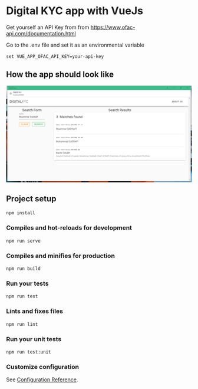 # Digital KYC app with VueJs 

Get yourself an API Key from from https://www.ofac-api.com/documentation.html

Go to the .env file and set it as an environmental variable

```
set VUE_APP_OFAC_API_KEY=your-api-key
```
## How the app should look like

![alt digital-kyc screenshot](https://github.com/benjaminug/digital-kyc/blob/df718a44c9ded145d5cf56fecf30bf2dfbea682f/digital-kyc%20screenshot.png?raw=true)

## Project setup
```
npm install
```

### Compiles and hot-reloads for development
```
npm run serve
```

### Compiles and minifies for production
```
npm run build
```

### Run your tests
```
npm run test
```

### Lints and fixes files
```
npm run lint
```

### Run your unit tests
```
npm run test:unit
```

### Customize configuration
See [Configuration Reference](https://cli.vuejs.org/config/).
